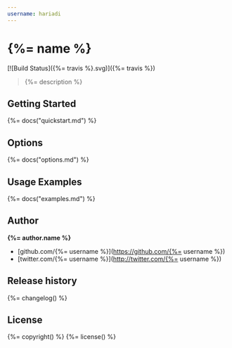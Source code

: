 ```yaml
---
username: hariadi
---
```

# {%= name %}

[![Build Status]({%= travis %}.svg)]({%= travis %})

> {%= description %}

## Getting Started
{%= docs("quickstart.md") %}

## Options
{%= docs("options.md") %}

## Usage Examples
{%= docs("examples.md") %}

## Author

**{%= author.name %}**

+ [github.com/{%= username %}](https://github.com/{%= username %})
+ [twitter.com/{%= username %}](http://twitter.com/{%= username %})

## Release history
{%= changelog() %}

## License
{%= copyright() %}
{%= license() %}
